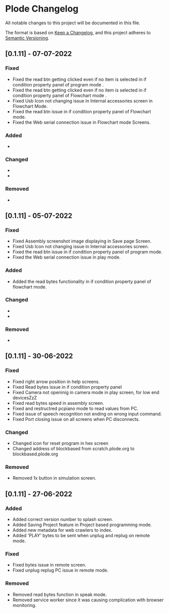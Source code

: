 # Plode Changelog

All notable changes to this project will be documented in this file.

The format is based on [Keep a Changelog](https://keepachangelog.com/en/1.0.0/),
and this project adheres to [Semantic Versioning](https://semver.org/spec/v2.0.0.html).

## [0.1.11] - 07-07-2022

### Fixed

- Fixed the read btn getting clicked even if no item is selected in if condition property panel of program mode .
- Fixed the read btn getting clicked even if no item is selected in if condition property panel of Flowchart mode .
- Fixed Usb Icon not changing issue in Internal accessories screen in Flowchart Mode.
- Fixed the read btn issue in if condition property panel of Flowchart mode.
- Fixed the Web serial connection issue in Flowchart mode Screens.

### Added

-

### Changed

-
-

### Removed

-

## [0.1.11] - 05-07-2022

### Fixed

- Fixed Assembly screenshot image displaying in Save page Screen.
- Fixed Usb Icon not changing issue in Internal accessories screen.
- Fixed the read btn issue in if condition property panel of program mode.
- Fixed the Web serial connection issue in play mode.

### Added

- Added the read bytes functionality in if condition property panel of flowchart mode.

### Changed

-
-

### Removed

-

## [0.1.11] - 30-06-2022

### Fixed

- Fixed right arrow position in help screens.
- Fixed Read bytes issue in if condition property panel
- Fixed Camera not openinig in camera mode in play screen, for low end devicesZzZ
- Fixed read bytes speed in assembly screen.
- Fixed and restructred pcpiano mode to read values from PC.
- Fixed issue of speech recognition not ending on wrong input command.
- Fixed Port closing issue on all screens when PC disconnects.

### Changed

- Changed icon for reset program in hex screen
- Changed address of blockbased from scratch.plode.org to blockbased.plode.org

### Removed

- Removed 1x button in simulation screen.

## [0.1.11] - 27-06-2022

### Added

- Added correct version number to splash screen.
- Added Saving Project feature in Project based programming mode.
- Added new metadata for web crawlers to index.
- Added 'PLAY' bytes to be sent when unplug and replug on remote mode.

### Fixed

- Fixed bytes issue in remote screen.
- Fixed unplug replug PC issue in remote mode.

### Removed

- Removed read bytes function in speak mode.
- Removed service worker since it was causing complication with browser monitoring.

